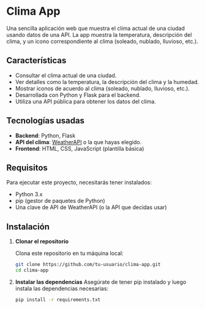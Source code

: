 # Clima App

Una sencilla aplicación web que muestra el clima actual de una ciudad usando datos de una API. La app muestra la temperatura, descripción del clima, y un icono correspondiente al clima (soleado, nublado, lluvioso, etc.).

## Características

- Consultar el clima actual de una ciudad.
- Ver detalles como la temperatura, la descripción del clima y la humedad.
- Mostrar iconos de acuerdo al clima (soleado, nublado, lluvioso, etc.).
- Desarrollada con Python y Flask para el backend.
- Utiliza una API pública para obtener los datos del clima.

## Tecnologías usadas

- **Backend**: Python, Flask
- **API del clima**: [WeatherAPI](https://www.weatherapi.com/) o la que hayas elegido.
- **Frontend**: HTML, CSS, JavaScript (plantilla básica)

## Requisitos

Para ejecutar este proyecto, necesitarás tener instalados:

- Python 3.x
- pip (gestor de paquetes de Python)
- Una clave de API de WeatherAPI (o la API que decidas usar)

## Instalación

1. **Clonar el repositorio**

   Clona este repositorio en tu máquina local:
   ```bash
   git clone https://github.com/tu-usuario/clima-app.git
   cd clima-app
2. **Instalar las dependencias**
   Asegúrate de tener pip instalado y luego instala las dependencias necesarias:
   ```bash
   pip install -r requirements.txt
   
